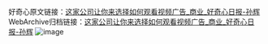 好奇心原文链接：[这家公司让你来选择如何观看视频广告_商业_好奇心日报-孙辉](https://www.qdaily.com/articles/4529.html)
WebArchive归档链接：[这家公司让你来选择如何观看视频广告_商业_好奇心日报-孙辉](http://web.archive.org/web/20190623161327/https://www.qdaily.com/articles/4529.html)
![image](http://ww3.sinaimg.cn/large/007d5XDpgy1g3w4cvj81hj30u01r1tmr)